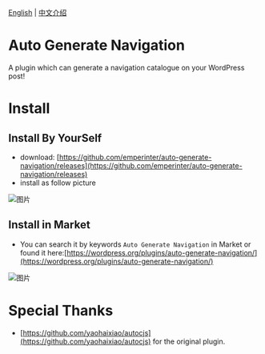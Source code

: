 [English](README.md) | [中文介绍](READEME_cn.md)

# Auto Generate Navigation

A plugin which  can generate a navigation  catalogue on your WordPress post!

# Install

## Install By YourSelf

- download: [https://github.com/emperinter/auto-generate-navigation/releases](https://github.com/emperinter/auto-generate-navigation/releases)
- install as follow picture

![图片](https://user-images.githubusercontent.com/20177836/166665366-08b68697-0c32-4131-a851-d27cef78175b.png)

## Install in Market

- You can search it by keywords `Auto Generate Navigation` in Market or found it here:[https://wordpress.org/plugins/auto-generate-navigation/](https://wordpress.org/plugins/auto-generate-navigation/)


![图片](https://user-images.githubusercontent.com/20177836/167537487-d7ba145a-30fb-4158-9d65-beda29df0e7a.png)


# Special Thanks

- [https://github.com/yaohaixiao/autocjs](https://github.com/yaohaixiao/autocjs) for the original plugin.


